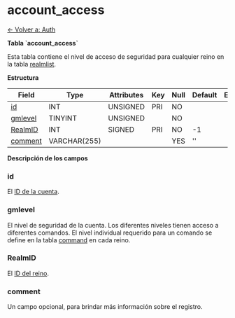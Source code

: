 ﻿# account\_access

[<- Volver a: Auth](database-auth.md)

**Tabla \`account\_access\`**

Esta tabla contiene el nivel de acceso de seguridad para cualquier reino en la tabla [realmlist](realmlist).

**Estructura**

| Field        | Type         | Attributes | Key | Null | Default | Extra | Comment |
| ------------ | ------------ | ---------- | --- | ---- | ------- | ----- | ------- |
| [id][1]      | INT          | UNSIGNED   | PRI | NO   |         |       |         |
| [gmlevel][2] | TINYINT      | UNSIGNED   |     | NO   |         |       |         |
| [RealmID][3] | INT          | SIGNED     | PRI | NO   | -1      |       |         |
| [comment][4] | VARCHAR(255) |            |     | YES  | ''      |       |         |

[1]: #id
[2]: #gmlevel
[3]: #realmid
[4]: #comment

**Descripción de los campos**

### id

El [ID de la cuenta](account#id).

### gmlevel

El nivel de seguridad de la cuenta. Los diferentes niveles tienen acceso a diferentes comandos. El nivel individual requerido para un comando se define en la tabla [command](command) en cada reino.

### RealmID

El [ID del reino](realmlist#id).

### comment

Un campo opcional, para brindar más información sobre el registro.
